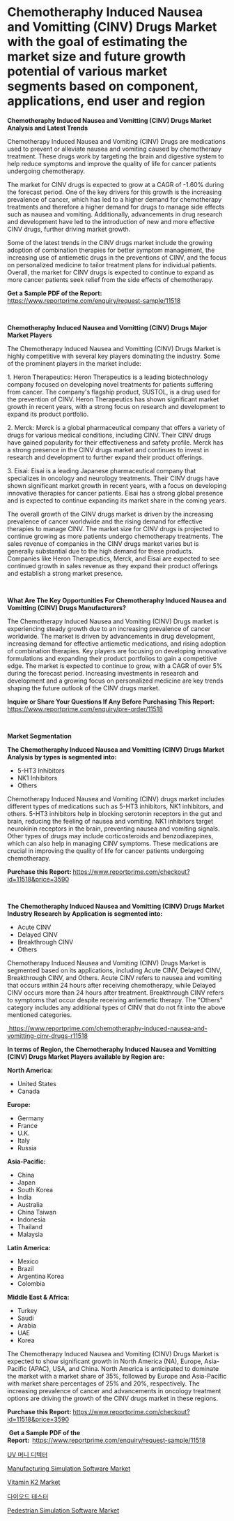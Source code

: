 <p><h1>Chemotheraphy Induced Nausea and Vomitting (CINV) Drugs Market with the goal of estimating the market size and future growth potential of various market segments based on component, applications, end user and region</h1></p><p><strong>Chemotheraphy Induced Nausea and Vomitting (CINV) Drugs Market Analysis and Latest Trends</strong></p>
<p><p>Chemotherapy Induced Nausea and Vomiting (CINV) Drugs are medications used to prevent or alleviate nausea and vomiting caused by chemotherapy treatment. These drugs work by targeting the brain and digestive system to help reduce symptoms and improve the quality of life for cancer patients undergoing chemotherapy.</p><p>The market for CINV drugs is expected to grow at a CAGR of -1.60% during the forecast period. One of the key drivers for this growth is the increasing prevalence of cancer, which has led to a higher demand for chemotherapy treatments and therefore a higher demand for drugs to manage side effects such as nausea and vomiting. Additionally, advancements in drug research and development have led to the introduction of new and more effective CINV drugs, further driving market growth.</p><p>Some of the latest trends in the CINV drugs market include the growing adoption of combination therapies for better symptom management, the increasing use of antiemetic drugs in the preventions of CINV, and the focus on personalized medicine to tailor treatment plans for individual patients. Overall, the market for CINV drugs is expected to continue to expand as more cancer patients seek relief from the side effects of chemotherapy.</p></p>
<p><strong>Get a Sample PDF of the Report:&nbsp;</strong> <a href="https://www.reportprime.com/enquiry/request-sample/11518">https://www.reportprime.com/enquiry/request-sample/11518</a></p>
<p>&nbsp;</p>
<p><strong>Chemotheraphy Induced Nausea and Vomitting (CINV) Drugs Major Market Players</strong></p>
<p><p>The Chemotherapy Induced Nausea and Vomitting (CINV) Drugs Market is highly competitive with several key players dominating the industry. Some of the prominent players in the market include:</p><p>1. Heron Therapeutics: Heron Therapeutics is a leading biotechnology company focused on developing novel treatments for patients suffering from cancer. The company's flagship product, SUSTOL, is a drug used for the prevention of CINV. Heron Therapeutics has shown significant market growth in recent years, with a strong focus on research and development to expand its product portfolio.</p><p>2. Merck: Merck is a global pharmaceutical company that offers a variety of drugs for various medical conditions, including CINV. Their CINV drugs have gained popularity for their effectiveness and safety profile. Merck has a strong presence in the CINV drugs market and continues to invest in research and development to further expand their product offerings.</p><p>3. Eisai: Eisai is a leading Japanese pharmaceutical company that specializes in oncology and neurology treatments. Their CINV drugs have shown significant market growth in recent years, with a focus on developing innovative therapies for cancer patients. Eisai has a strong global presence and is expected to continue expanding its market share in the coming years.</p><p>The overall growth of the CINV drugs market is driven by the increasing prevalence of cancer worldwide and the rising demand for effective therapies to manage CINV. The market size for CINV drugs is projected to continue growing as more patients undergo chemotherapy treatments. The sales revenue of companies in the CINV drugs market varies but is generally substantial due to the high demand for these products. Companies like Heron Therapeutics, Merck, and Eisai are expected to see continued growth in sales revenue as they expand their product offerings and establish a strong market presence.</p></p>
<p>&nbsp;</p>
<p><strong>What Are The Key Opportunities For Chemotheraphy Induced Nausea and Vomitting (CINV) Drugs Manufacturers?</strong></p>
<p><p>The Chemotherapy Induced Nausea and Vomiting (CINV) Drugs market is experiencing steady growth due to an increasing prevalence of cancer worldwide. The market is driven by advancements in drug development, increasing demand for effective antiemetic medications, and rising adoption of combination therapies. Key players are focusing on developing innovative formulations and expanding their product portfolios to gain a competitive edge. The market is expected to continue to grow, with a CAGR of over 5% during the forecast period. Increasing investments in research and development and a growing focus on personalized medicine are key trends shaping the future outlook of the CINV drugs market.</p></p>
<p><strong>Inquire or Share Your Questions If Any Before Purchasing This Report:</strong> <a href="https://www.reportprime.com/enquiry/pre-order/11518">https://www.reportprime.com/enquiry/pre-order/11518</a></p>
<p>&nbsp;</p>
<p><strong>Market Segmentation</strong></p>
<p><strong>The Chemotheraphy Induced Nausea and Vomitting (CINV) Drugs Market Analysis by types is segmented into:</strong></p>
<p><ul><li>5-HT3 Inhibitors</li><li>NK1 Inhibitors</li><li>Others</li></ul></p>
<p><p>Chemotherapy Induced Nausea and Vomiting (CINV) drugs market includes different types of medications such as 5-HT3 inhibitors, NK1 inhibitors, and others. 5-HT3 inhibitors help in blocking serotonin receptors in the gut and brain, reducing the feeling of nausea and vomiting. NK1 inhibitors target neurokinin receptors in the brain, preventing nausea and vomiting signals. Other types of drugs may include corticosteroids and benzodiazepines, which can also help in managing CINV symptoms. These medications are crucial in improving the quality of life for cancer patients undergoing chemotherapy.</p></p>
<p><strong>Purchase this Report:&nbsp;</strong><a href="https://www.reportprime.com/checkout?id=11518&price=3590">https://www.reportprime.com/checkout?id=11518&price=3590</a></p>
<p>&nbsp;</p>
<p><strong>The Chemotheraphy Induced Nausea and Vomitting (CINV) Drugs Market Industry Research by Application is segmented into:</strong></p>
<p><ul><li>Acute CINV</li><li>Delayed CINV</li><li>Breakthrough CINV</li><li>Others</li></ul></p>
<p><p>Chemotherapy Induced Nausea and Vomiting (CINV) Drugs Market is segmented based on its applications, including Acute CINV, Delayed CINV, Breakthrough CINV, and Others. Acute CINV refers to nausea and vomiting that occurs within 24 hours after receiving chemotherapy, while Delayed CINV occurs more than 24 hours after treatment. Breakthrough CINV refers to symptoms that occur despite receiving antiemetic therapy. The "Others" category includes any additional types of CINV that do not fit into the above mentioned categories.</p></p>
<p><a href="https://www.reportprime.com/chemotheraphy-induced-nausea-and-vomitting-cinv-drugs-r11518">&nbsp;https://www.reportprime.com/chemotheraphy-induced-nausea-and-vomitting-cinv-drugs-r11518</a></p>
<p><strong>In terms of Region, the Chemotheraphy Induced Nausea and Vomitting (CINV) Drugs Market Players available by Region are:</strong></p>
<p>
    <p> <strong> North America: </strong>
        <ul>
            <li>United States</li>
            <li>Canada</li>
        </ul>
        </p> 
    <p> <strong> Europe: </strong>
        <ul>
            <li>Germany</li>
            <li>France</li>
            <li>U.K.</li>
            <li>Italy</li>
            <li>Russia</li>
        </ul>
        </p> 
    <p> <strong> Asia-Pacific: </strong>
        <ul>
            <li>China</li>
            <li>Japan</li>
            <li>South Korea</li>
            <li>India</li>
            <li>Australia</li>
            <li>China Taiwan</li>
            <li>Indonesia</li>
            <li>Thailand</li>
            <li>Malaysia</li>
        </ul>
        </p> 
    <p> <strong> Latin America: </strong>
        <ul>
            <li>Mexico</li>
            <li>Brazil</li>
            <li>Argentina Korea</li>
            <li>Colombia</li>
        </ul>
        </p> 
    <p> <strong> Middle East & Africa: </strong>
        <ul>
            <li>Turkey</li>
            <li>Saudi</li>
            <li>Arabia</li>
            <li>UAE</li>
            <li>Korea</li>
        </ul>
    </p>
    </p>
<p><p>The Chemotherapy Induced Nausea and Vomiting (CINV) Drugs Market is expected to show significant growth in North America (NA), Europe, Asia-Pacific (APAC), USA, and China. North America is anticipated to dominate the market with a market share of 35%, followed by Europe and Asia-Pacific with market share percentages of 25% and 20%, respectively. The increasing prevalence of cancer and advancements in oncology treatment options are driving the growth of the CINV drugs market in these regions.</p></p>
<p><strong>Purchase this Report: </strong><a href="https://www.reportprime.com/checkout?id=11518&price=3590">https://www.reportprime.com/checkout?id=11518&price=3590</a></p>
<p>&nbsp;<strong>Get a Sample PDF of the Report:&nbsp;&nbsp;</strong><a href="https://www.reportprime.com/enquiry/request-sample/11518">https://www.reportprime.com/enquiry/request-sample/11518</a></p>
<p><strong></strong></p>
<p><p><a href="https://medium.com/@zolajenkins98/%EA%B8%80%EB%A1%9C%EB%B2%8C-%EC%9E%90%EC%99%B8%EC%84%A0-%ED%99%94%ED%8F%90-%ED%83%90%EC%A7%80%EA%B8%B0-%EC%8B%9C%EC%9E%A5-%EB%B2%94%EC%9C%84%EC%9D%98-%EC%B2%A0%EC%A0%80%ED%95%9C-%EB%B6%84%EC%84%9D-%EB%B0%8F-2024%EB%85%84%EB%B6%80%ED%84%B0-2031%EB%85%84%EA%B9%8C%EC%A7%80-%EC%98%88%EC%83%81%EB%90%9C-%EB%B9%A0%EB%A5%B4%EA%B2%8C-%EC%84%B1%EC%9E%A5%ED%95%98%EB%8A%94-11-2-cagr-2ab20a9bfbea">UV 머니 디텍터</a></p><p><a href="https://medium.com/@foxworth8231/global-manufacturing-simulation-software-industry-analysis-share-growth-trends-and-forecast-2f6e9672739e">Manufacturing Simulation Software Market</a></p><p><a href="https://github.com/hrhzhypq19/Market-Research-Report-List-1/blob/main/vitamin-k2-market.md">Vitamin K2 Market</a></p><p><a href="https://medium.com/@hossainvi014/%EB%8B%A4%EC%9D%B4%EC%98%A4%EB%93%9C-%ED%85%8C%EC%8A%A4%ED%84%B0-%EC%8B%9C%EC%9E%A5-%EC%A7%80%ED%91%9C-%EC%8B%9C%EC%9E%A5-%EA%B7%9C%EB%AA%A8-%EC%A7%80%EC%97%AD%EB%B3%84-%EB%B6%84%EC%84%9D-%EC%8B%9C%EC%9E%A5-%EC%84%A0%EC%88%98-%EB%B6%84%EC%84%9D-%EB%B0%8F-%EC%98%88%EC%B8%A1-2024-2031-09766c1fa6c8">다이오드 테스터</a></p><p><a href="https://medium.com/@rasaunharrison331/insights-into-pedestrian-simulation-software-market-share-and-competitive-landscape-for-period-from-889f36408ce3">Pedestrian Simulation Software Market</a></p></p>